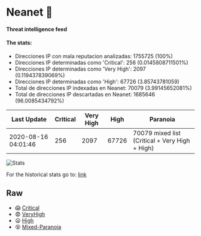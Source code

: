 # Neanet :hocho:
#### Threat intelligence feed
#### The stats:

- Direcciones IP con mala reputacion analizadas: 1755725 (100%)
- Direcciones IP determinadas como 'Critical':  256 (0.0145808711501%)
- Direcciones IP determinadas como 'Very High':  2097 (0.119437839069%)
- Direcciones IP determinadas como 'High':  67726 (3.85743781059)
- Total de direcciones IP indexadas en Neanet:  70079 (3.99145652081%)
- Total de direcciones IP descartadas en Neanet:  1685646 (96.0085434792%)

| Last Update | Critical | Very High | High | Paranoia |
| --- | --- | --- | --- | --- |
| 2020-08-16 04:01:46 | 256 | 2097 | 67726 | 70079 mixed list (Critical + Very High + High)|

![Stats](https://docs.google.com/spreadsheets/d/e/2PACX-1vSnaNMIXVabIpDJjufMlzH7poXnshF3mgd8Is1g9ytUEzVsP5my4Trn8f-xkoLLQ38xpL3HtmUexLo6/pubchart?oid=501124687&format=image)

For the historical stats go to: [link](/stats.csv)
## Raw
- :scream: [Critical](https://raw.githubusercontent.com/JavaGarcia/Neanet/master/blacklists/neanet_critical.txt)
- :fearful: [VeryHigh](https://raw.githubusercontent.com/JavaGarcia/Neanet/master/blacklists/neanet_veryHigh.txtt)
- :frowning: [High](https://raw.githubusercontent.com/JavaGarcia/Neanet/master/blacklists/neanet_high.txt)
- :dizzy_face: [Mixed-Paranoia](https://raw.githubusercontent.com/JavaGarcia/Neanet/master/blacklists/neanet_all.txt)






















































































































































































































